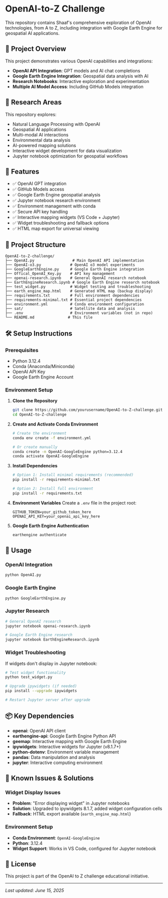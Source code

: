 # OpenAI-to-Z Challenge

This repository contains Shaaf's comprehensive exploration of OpenAI technologies, from A to Z, including integration with Google Earth Engine for geospatial AI applications.

## 🚀 Project Overview

This project demonstrates various OpenAI capabilities and integrations:
- **OpenAI API Integration**: GPT models and AI chat completions
- **Google Earth Engine Integration**: Geospatial data analysis with AI
- **Research Notebooks**: Interactive exploration and experimentation
- **Multiple AI Model Access**: Including GitHub Models integration

## 🧪 Research Areas

This repository explores:
- Natural Language Processing with OpenAI
- Geospatial AI applications
- Multi-modal AI interactions
- Environmental data analysis
- AI-powered mapping solutions
- Interactive widget development for data visualization
- Jupyter notebook optimization for geospatial workflows

## 🚀 Features

- ✅ OpenAI GPT integration
- ✅ GitHub Models access  
- ✅ Google Earth Engine geospatial analysis
- ✅ Jupyter notebook research environment
- ✅ Environment management with conda
- ✅ Secure API key handling
- ✅ Interactive mapping widgets (VS Code + Jupyter)
- ✅ Widget troubleshooting and fallback options
- ✅ HTML map export for universal viewing

## 📁 Project Structure

```
OpenAI-to-Z-challenge/
├── OpenAI.py                 # Main OpenAI API implementation
├── OpenAI-o3.py             # OpenAI o3 model experiments
├── GoogleEarthEngine.py     # Google Earth Engine integration
├── Offical_OpenAI_Key.py    # API key management
├── openai-research.ipynb    # General OpenAI research notebook
├── EarthEngineResearch.ipynb # Google Earth Engine research notebook
├── test_widget.py           # Widget testing and troubleshooting
├── earth_engine_map.html    # Generated HTML map (backup display)
├── requirements.txt         # Full environment dependencies
├── requirements-minimal.txt # Essential project dependencies
├── environment.yml          # Conda environment configuration
├── sat/                     # Satellite data and analysis
├── .env                     # Environment variables (not in repo)
└── README.md               # This file
```

## 🛠️ Setup Instructions

### Prerequisites
- Python 3.12.4
- Conda (Anaconda/Miniconda)
- OpenAI API Key
- Google Earth Engine Account

### Environment Setup

1. **Clone the Repository**
   ```bash
   git clone https://github.com/yourusername/OpenAI-to-Z-challenge.git
   cd OpenAI-to-Z-challenge
   ```

2. **Create and Activate Conda Environment**
   ```bash
   # Create the environment
   conda env create -f environment.yml
   
   # Or create manually
   conda create -n OpenAI-GoogleEngine python=3.12.4
   conda activate OpenAI-GoogleEngine
   ```

3. **Install Dependencies**
   ```bash
   # Option 1: Install minimal requirements (recommended)
   pip install -r requirements-minimal.txt
   
   # Option 2: Install full environment
   pip install -r requirements.txt
   ```

4. **Environment Variables**
   Create a `.env` file in the project root:
   ```env
   GITHUB_TOKEN=your_github_token_here
   OPENAI_API_KEY=your_openai_api_key_here
   ```

5. **Google Earth Engine Authentication**
   ```bash
   earthengine authenticate
   ```

## 🔧 Usage

### OpenAI Integration
```python
python OpenAI.py
```

### Google Earth Engine
```python
python GoogleEarthEngine.py
```

### Jupyter Research
```bash
# General OpenAI research
jupyter notebook openai-research.ipynb

# Google Earth Engine research
jupyter notebook EarthEngineResearch.ipynb
```

### Widget Troubleshooting
If widgets don't display in Jupyter notebook:
```bash
# Test widget functionality
python test_widget.py

# Upgrade ipywidgets (if needed)
pip install --upgrade ipywidgets

# Restart Jupyter server after upgrade
```

## 📦 Key Dependencies

- **openai**: OpenAI API client
- **earthengine-api**: Google Earth Engine Python API
- **geemap**: Interactive mapping with Google Earth Engine
- **ipywidgets**: Interactive widgets for Jupyter (v8.1.7+)
- **python-dotenv**: Environment variable management
- **pandas**: Data manipulation and analysis
- **jupyter**: Interactive computing environment

## 🔧 Known Issues & Solutions

### Widget Display Issues
- **Problem**: "Error displaying widget" in Jupyter notebooks
- **Solution**: Upgraded to ipywidgets 8.1.7, added widget configuration cells
- **Fallback**: HTML export available (`earth_engine_map.html`)

### Environment Setup
- **Conda Environment**: `OpenAI-GoogleEngine` 
- **Python**: 3.12.4
- **Widget Support**: Works in VS Code, configured for Jupyter notebook

## 📄 License

This project is part of the OpenAI to Z challenge educational initiative.

---
*Last updated: June 15, 2025*